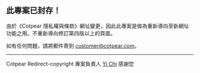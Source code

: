 此專案已封存！
--------------------------------------
由於《Cotpear 隱私權與條款》網址變更，因此此專案是做為重新導向至新網址功能之用。不重新導向修訂第四版以上的頁面。

如有任何問題，請將郵件寄到 [customer@cotpear.com](customer@cotpear.com)。

---

Cotpear Redirect-copyright 專案負責人 [Yi Chi](https://github.com/chiyi4488) 感謝您